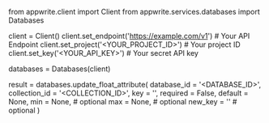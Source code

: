 from appwrite.client import Client
from appwrite.services.databases import Databases

client = Client()
client.set_endpoint('https://example.com/v1') # Your API Endpoint
client.set_project('<YOUR_PROJECT_ID>') # Your project ID
client.set_key('<YOUR_API_KEY>') # Your secret API key

databases = Databases(client)

result = databases.update_float_attribute(
    database_id = '<DATABASE_ID>',
    collection_id = '<COLLECTION_ID>',
    key = '',
    required = False,
    default = None,
    min = None, # optional
    max = None, # optional
    new_key = '' # optional
)
